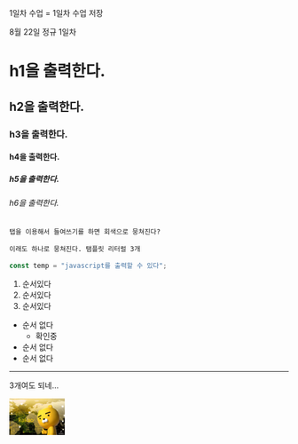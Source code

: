 1일차 수업 = 1일차 수업 저장

8월 22일 정규 1일차

# h1을 출력한다.

## h2을 출력한다.

### h3을 출력한다.

#### h4을 출력한다.

##### h5을 출력한다.

###### h6을 출력한다.

    탭을 이용해서 들여쓰기를 하면 회색으로 뭉쳐진다?

```
이래도 하나로 뭉쳐진다. 탬플릿 리터럴 3개
```

```javascript
const temp = "javascript를 출력할 수 있다";
```

1. 순서있다
2. 순서있다
3. 순서있다

- 순서 없다
  - 확인중
- 순서 없다
- 순서 없다

---

3개여도 되네...

<img width="100px" src="./140020_141031_1512.jpg" ></img>
